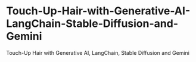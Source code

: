 # Touch-Up-Hair-with-Generative-AI-LangChain-Stable-Diffusion-and-Gemini
Touch-Up Hair with Generative AI, LangChain, Stable Diffusion and Gemini
